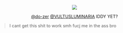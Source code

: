 <div align="center">
  <img src="https://files.catbox.moe/58udhg.png">
</div>

<div align="center">
  
[@do-zer](https://github.com/do-zer) [@VULTUSLUMINARIA](https://github.com/VULTUSLUMINARIA) IDDY YET?

</div>

> I cant get this shit to work smh fucj me in the ass bro

